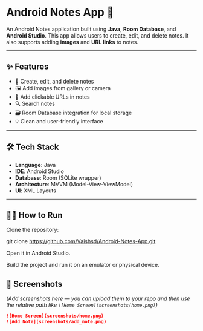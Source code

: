 # Android Notes App 📒

An Android Notes application built using **Java**, **Room Database**, and **Android Studio**. This app allows users to create, edit, and delete notes. It also supports adding **images** and **URL links** to notes.

---

## ✨ Features

- 📝 Create, edit, and delete notes
- 🖼️ Add images from gallery or camera
- 🔗 Add clickable URLs in notes
- 🔍 Search notes
- 🗃️ Room Database integration for local storage
- 💡 Clean and user-friendly interface

---

## 🛠️ Tech Stack

- **Language**: Java
- **IDE**: Android Studio
- **Database**: Room (SQLite wrapper)
- **Architecture**: MVVM (Model-View-ViewModel)
- **UI**: XML Layouts

---

## 🧑‍💻 How to Run
Clone the repository:

git clone https://github.com/Vaishsd/Android-Notes-App.git

Open it in Android Studio.

Build the project and run it on an emulator or physical device.

## 📱 Screenshots

*(Add screenshots here — you can upload them to your repo and then use the relative path like `![Home Screen](screenshots/home.png)`)*
```markdown
![Home Screen](screenshots/home.png)
![Add Note](screenshots/add_note.png)
